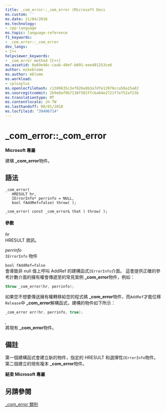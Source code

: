 ```yaml
---
title: _com_error::_com_error |Microsoft Docs
ms.custom: ''
ms.date: 11/04/2016
ms.technology:
- cpp-language
ms.topic: language-reference
f1_keywords:
- _com_error::_com_error
dev_langs:
- C++
helpviewer_keywords:
- _com_error method [C++]
ms.assetid: 0a69e46c-caab-49ef-b091-eee401253ce6
author: mikeblome
ms.author: mblome
ms.workload:
- cplusplus
ms.openlocfilehash: c1389635c3ef026e8b3a7dfe13976cca58a15a82
ms.sourcegitcommit: 2b9e8af9b7138f502ffcba64e2721f7ef52af23b
ms.translationtype: MT
ms.contentlocale: zh-TW
ms.lasthandoff: 08/01/2018
ms.locfileid: "39406714"
---
```

# <a name="comerrorcomerror"></a>_com_error::_com_error
**Microsoft 專屬**  
  
 建構 **_com_error**物件。  
  
## <a name="syntax"></a>語法  
  
```  
_com_error(  
   HRESULT hr,  
   IErrorInfo* perrinfo = NULL,  
   bool fAddRef=false) throw( );  

_com_error( const _com_error& that ) throw( );  
```  
  
#### <a name="parameters"></a>參數  
 *hr*  
 HRESULT 資訊。  
  
 *perrinfo*  
 `IErrorInfo` 物件  
  
 `bool fAddRef=false`  
 會導致非 null 值上呼叫 AddRef 的建構函式`IErrorInfo`介面。 這會提供正確的參考計數介面的擁有權會傳遞至的常見案例 **_com_error**物件，例如：  
  
```cpp 
throw _com_error(hr, perrinfo);  
```  
  
 如果您不想要傳送擁有權轉移給您的程式碼 **_com_error**物件，而`AddRef`才能位移`Release`中 **_com_error**解構函式，建構的物件如下所示：  
  
```cpp 
_com_error err(hr, perrinfo, true);  
```  
  
 *,*  
 將現有 **_com_error**物件。  
  
## <a name="remarks"></a>備註  
 第一個建構函式會建立新的物件，指定的 HRESULT 和選擇性`IErrorInfo`物件。 第二個建立的現有複本 **_com_error**物件。  
  
 **結束 Microsoft 專屬**  
  
## <a name="see-also"></a>另請參閱  
 [_com_error 類別](../cpp/com-error-class.md)